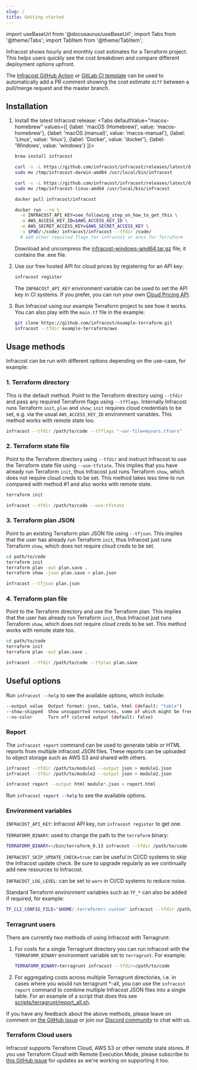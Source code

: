 ```yaml
---
slug: /
title: Getting started
---
```


import useBaseUrl from '@docusaurus/useBaseUrl';
import Tabs from '@theme/Tabs';
import TabItem from '@theme/TabItem';

Infracost shows hourly and monthly cost estimates for a Terraform project. This helps users quickly see the cost breakdown and compare different deployment options upfront.

The [Infracost GitHub Action](integrations#github-action) or [GitLab CI template](integrations#gitlab-ci) can be used to automatically add a PR comment showing the cost estimate `diff` between a pull/merge request and the master branch.

## Installation

1. Install the latest Infracost release:
  <Tabs
    defaultValue="macos-homebrew"
    values={[
      {label: 'macOS (Homebrew)', value: 'macos-homebrew'},
      {label: 'macOS (manual)', value: 'macos-manual'},
      {label: 'Linux', value: 'linux'},
      {label: 'Docker', value: 'docker'},
      {label: 'Windows', value: 'windows'}
    ]}>
    <TabItem value="macos-homebrew">

    ```sh
    brew install infracost
    ```

    </TabItem>
    <TabItem value="macos-manual">

    ```sh
    curl -s -L https://github.com/infracost/infracost/releases/latest/download/infracost-darwin-amd64.tar.gz | tar xz -C /tmp && \
    sudo mv /tmp/infracost-darwin-amd64 /usr/local/bin/infracost
    ```

    </TabItem>
    <TabItem value="linux">

    ```sh
    curl -s -L https://github.com/infracost/infracost/releases/latest/download/infracost-linux-amd64.tar.gz | tar xz -C /tmp && \
    sudo mv /tmp/infracost-linux-amd64 /usr/local/bin/infracost
    ```

    </TabItem>
    <TabItem value="docker">

    ```sh
    docker pull infracost/infracost

    docker run --rm \
      -e INFRACOST_API_KEY=see_following_step_on_how_to_get_this \
      -e AWS_ACCESS_KEY_ID=$AWS_ACCESS_KEY_ID \
      -e AWS_SECRET_ACCESS_KEY=$AWS_SECRET_ACCESS_KEY \
      -v $PWD/:/code/ infracost/infracost --tfdir /code/
      # add other required flags for infracost or envs for Terraform
    ```

    </TabItem>
    <TabItem value="windows">

    Download and uncompress the [infracost-windows-amd64.tar.gz](https://github.com/infracost/infracost/releases/latest/download/infracost-windows-amd64.tar.gz) file; it contains the .exe file.

    </TabItem>
  </Tabs>

2.	Use our free hosted API for cloud prices by registering for an API key:
    ```sh
    infracost register
    ```

    The `INFRACOST_API_KEY` environment variable can be used to set the API key in CI systems.
    If you prefer, you can run your own [Cloud Pricing API](faq#can-i-run-my-own-cloud-pricing-api).

3.	Run Infracost using our example Terraform project to see how it works. You can also play with the `main.tf` file in the example:

    ```sh
    git clone https://github.com/infracost/example-terraform.git
    infracost --tfdir example-terraform/aws
    ```

## Usage methods

Infracost can be run with different options depending on the use-case, for example:

### 1. Terraform directory

This is the default method. Point to the Terraform directory using `--tfdir` and pass any required Terraform flags using `--tfflags`. Internally Infracost runs Terraform `init`, `plan` and `show`; `init` requires cloud credentials to be set, e.g. via the usual `AWS_ACCESS_KEY_ID` environment variables. This method works with remote state too.
  ```sh
  infracost --tfdir /path/to/code --tfflags "-var-file=myvars.tfvars"
  ```

### 2. Terraform state file

Point to the Terraform directory using `--tfdir` and instruct Infracost to use the Terraform state file using `--use-tfstate`. This implies that you have already run Terraform `init`, thus Infracost just runs Terraform `show`, which does not require cloud creds to be set. This method takes less time to run compared with method #1 and also works with remote state.
  ```sh
  terraform init

  infracost --tfdir /path/to/code --use-tfstate
  ```

### 3. Terraform plan JSON

Point to an existing Terraform plan JSON file using `--tfjson`. This implies that the user has already run Terraform `init`, thus Infracost just runs Terraform `show`, which does not require cloud creds to be set.
  ```sh
  cd path/to/code
  terraform init
  terraform plan -out plan.save .
  terraform show -json plan.save > plan.json

  infracost --tfjson plan.json
  ```

### 4. Terraform plan file

Point to the Terraform directory and use the Terraform plan. This implies that the user has already run Terraform `init`, thus Infracost just runs Terraform `show`, which does not require cloud creds to be set. This method works with remote state too.
  ```sh
  cd path/to/code
  terraform init
  terraform plan -out plan.save .

  infracost --tfdir /path/to/code --tfplan plan.save
  ```

## Useful options

Run `infracost --help` to see the available options, which include:
```sh
--output value  Output format: json, table, html (default: "table")
--show-skipped  Show unsupported resources, some of which might be free. Only for table and HTML output (default: false)
--no-color      Turn off colored output (default: false)
```

### Report

The `infracost report` command can be used to generate table or HTML reports from multiple infracost JSON files. These reports can be uploaded to object storage such as AWS S3 and shared with others.
```sh
infracost --tfdir /path/to/module1 --output json > module1.json
infracost --tfdir /path/to/module2 --output json > module2.json

infracost report --output html module*.json > report.html
```

Run `infracost report --help` to see the available options.

### Environment variables

`INFRACOST_API_KEY`: Infracost API key, run `infracost register` to get one.

`TERRAFORM_BINARY`: used to change the path to the `terraform` binary:
  ```sh
  TERRAFORM_BINARY=~/bin/terraform_0.13 infracost --tfdir /path/to/code
  ```

`INFRACOST_SKIP_UPDATE_CHECK=true`: can be useful in CI/CD systems to skip the Infracost update check. Be sure to upgrade regularly as we continually add new resources to Infracost.

`INFRACOST_LOG_LEVEL`: can be set to `warn` in CI/CD systems to reduce noise.

Standard Terraform environment variables such as `TF_*` can also be added if required, for example:
```sh
TF_CLI_CONFIG_FILE="$HOME/.terraformrc-custom" infracost --tfdir /path/to/code
```

### Terragrunt users

There are currently two methods of using Infracost with Terragrunt:

1. For costs for a single Terragrunt directory you can run infracost with the `TERRAFORM_BINARY` environment variable set to `terragrunt`. For example:
    ```sh
    TERRAFORM_BINARY=terragrunt infracost --tfdir=/path/to/code
    ```

2. For aggregating costs across multiple Terragrunt directories, i.e. in cases where you would run terragrunt *-all, you can use the `infracost report` command to combine multiple Infracost JSON files into a single table. For an example of a script that does this see [scripts/terragrunt/report_all.sh](https://github.com/infracost/infracost/blob/master/scripts/terragrunt/report_all.sh).

If you have any feedback about the above methods, please leave on comment on [the GitHub issue](https://github.com/infracost/infracost/issues/224) or join our [Discord community](https://discord.gg/rXCTaH3) to chat with us.

### Terraform Cloud users

Infracost supports Terraform Cloud, AWS S3 or other remote state stores. If you use Terraform Cloud with Remote Execution Mode, please subscribe to [this GitHub issue](https://github.com/infracost/infracost/issues/221) for updates as we're working on supporting it too.
